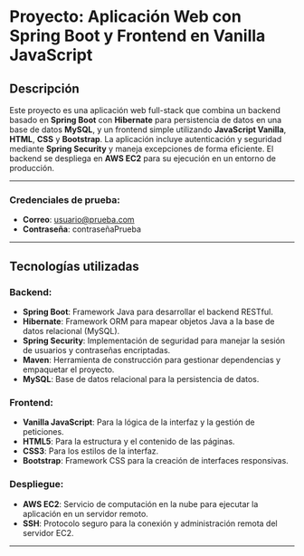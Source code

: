 # Proyecto: Aplicación Web con Spring Boot y Frontend en Vanilla JavaScript

## Descripción

Este proyecto es una aplicación web full-stack que combina un backend basado en **Spring Boot** con **Hibernate** para persistencia de datos en una base de datos **MySQL**, y un frontend simple utilizando **JavaScript Vanilla**, **HTML**, **CSS** y **Bootstrap**. La aplicación incluye autenticación y seguridad mediante **Spring Security** y maneja excepciones de forma eficiente. El backend se despliega en **AWS EC2** para su ejecución en un entorno de producción.

---

### Credenciales de prueba:
- **Correo**: usuario@prueba.com
- **Contraseña**: contraseñaPrueba

---

## Tecnologías utilizadas

### Backend:
- **Spring Boot**: Framework Java para desarrollar el backend RESTful.
- **Hibernate**: Framework ORM para mapear objetos Java a la base de datos relacional (MySQL).
- **Spring Security**: Implementación de seguridad para manejar la sesión de usuarios y contraseñas encriptadas.
- **Maven**: Herramienta de construcción para gestionar dependencias y empaquetar el proyecto.
- **MySQL**: Base de datos relacional para la persistencia de datos.

### Frontend:
- **Vanilla JavaScript**: Para la lógica de la interfaz y la gestión de peticiones.
- **HTML5**: Para la estructura y el contenido de las páginas.
- **CSS3**: Para los estilos de la interfaz.
- **Bootstrap**: Framework CSS para la creación de interfaces responsivas.

### Despliegue:
- **AWS EC2**: Servicio de computación en la nube para ejecutar la aplicación en un servidor remoto.
- **SSH**: Protocolo seguro para la conexión y administración remota del servidor EC2.

---

